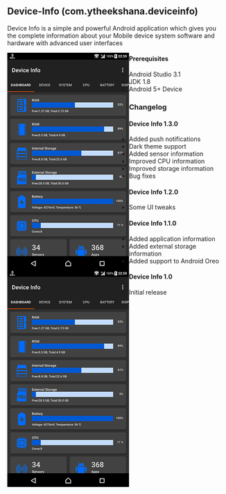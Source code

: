 ## Device-Info (com.ytheekshana.deviceinfo)
Device Info is a simple and powerful Android application which gives you the complete information about your Mobile device system software and hardware with advanced user interfaces

<p align="center"> <img style='float:left;' src="app/src/main/res/drawable/device_info.jpg" /><img style='float:left;' src="app/src/main/res/drawable/device_info.jpg" /></p>

#### Prerequisites
- Android Studio 3.1
- JDK 1.8
- Android 5+ Device

### Changelog
#### Device Info 1.3.0
- Added push notifications
- Dark theme support
- Added sensor information
- Improved CPU information
- Improved storage information
- Bug fixes

#### Device Info 1.2.0
- Some UI tweaks

#### Device Info 1.1.0
- Added application information
- Added external storage information
- Added support to Android Oreo

#### Device Info 1.0
- Initial release
